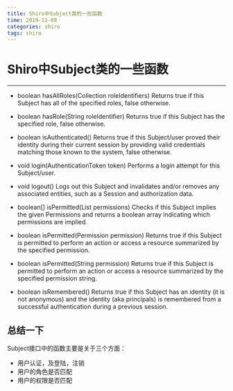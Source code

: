 ```yaml
---
title: Shiro中Subject类的一些函数
time: 2019-11-08
categories: shiro
tags: shiro
---
```


# Shiro中Subject类的一些函数
---


* boolean hasAllRoles(Collection<String> roleIdentifiers)
Returns true if this Subject has all of the specified roles, false otherwise.

* boolean hasRole(String roleIdentifier)
Returns true if this Subject has the specified role, false otherwise.

* boolean isAuthenticated()
Returns true if this Subject/user proved their identity during their current session by providing valid credentials matching those known to the system, false otherwise.

* void	login(AuthenticationToken token)
Performs a login attempt for this Subject/user.

* void 	logout()
Logs out this Subject and invalidates and/or removes any associated entities, such as a Session and authorization data.

* boolean[] isPermitted(List<Permission> permissions)
Checks if this Subject implies the given Permissions and returns a boolean array indicating which permissions are implied.

* boolean 	isPermitted(Permission permission)
Returns true if this Subject is permitted to perform an action or access a resource summarized by the specified permission.

* boolean isPermitted(String permission)
Returns true if this Subject is permitted to perform an action or access a resource summarized by the specified permission string.

* boolean 	isRemembered()
Returns true if this Subject has an identity (it is not anonymous) and the identity (aka principals) is remembered from a successful authentication during a previous session.

## 总结一下
Subject接口中的函数主要是关于三个方面：
* 用户认证，及登陆，注销
* 用户的角色是否匹配
* 用户的权限是否匹配